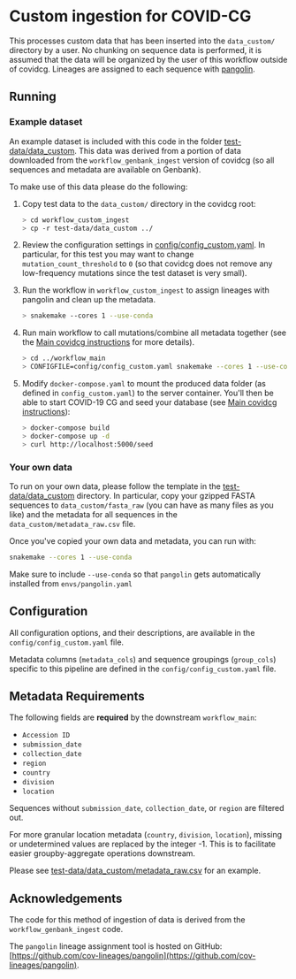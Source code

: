 # Custom ingestion for COVID-CG

This processes custom data that has been inserted into the `data_custom/` directory by a user. No chunking on sequence data is performed, it is assumed that the data will be organized by the user of this workflow outside of covidcg. Lineages are assigned to each sequence with [pangolin](https://github.com/cov-lineages/pangolin).

## Running

### Example dataset

An example dataset is included with this code in the folder [test-data/data_custom](test-data/data_custom). This data was derived from a portion of data downloaded from the `workflow_genbank_ingest` version of covidcg (so all sequences and metadata are available on Genbank).

To make use of this data please do the following:

1. Copy test data to the `data_custom/` directory in the covidcg root:

   ```bash
   > cd workflow_custom_ingest
   > cp -r test-data/data_custom ../
   ```

2. Review the configuration settings in [config/config_custom.yaml](../config/config_custom.yaml). In particular, for this test you may want to change `mutation_count_threshold` to `0` (so that covidcg does not remove any low-frequency mutations since the test dataset is very small).

3. Run the workflow in `workflow_custom_ingest` to assign lineages with pangolin and clean up the metadata.

   ```bash
   > snakemake --cores 1 --use-conda
   ```

4. Run main workflow to call mutations/combine all metadata together (see the [Main covidcg instructions](../README.md#main-analysis) for more details).

   ```bash
   > cd ../workflow_main
   > CONFIGFILE=config/config_custom.yaml snakemake --cores 1 --use-conda
   ```

5. Modify `docker-compose.yaml` to mount the produced data folder (as defined in `config_custom.yaml`) to the server container. You'll then be able to start COVID-19 CG and seed your database (see [Main covidcg instructions](../README.md#installation)):

   ```bash
   > docker-compose build
   > docker-compose up -d
   > curl http://localhost:5000/seed
   ```

### Your own data

To run on your own data, please follow the template in the [test-data/data_custom](test-data/data_custom) directory. In particular, copy your gzipped FASTA sequences to `data_custom/fasta_raw` (you can have as many files as you like) and the metadata for all sequences in the `data_custom/metadata_raw.csv` file.

Once you've copied your own data and metadata, you can run with:

```bash
snakemake --cores 1 --use-conda
```

Make sure to include `--use-conda` so that `pangolin` gets automatically installed from `envs/pangolin.yaml`

## Configuration

All configuration options, and their descriptions, are available in the `config/config_custom.yaml` file.

Metadata columns (`metadata_cols`) and sequence groupings (`group_cols`) specific to this pipeline are defined in the `config/config_custom.yaml` file.

## Metadata Requirements

The following fields are **required** by the downstream `workflow_main`:

- `Accession ID`
- `submission_date`
- `collection_date`
- `region`
- `country`
- `division`
- `location`

Sequences without `submission_date`, `collection_date`, or `region` are filtered out.

For more granular location metadata (`country`, `division`, `location`), missing or undetermined values are replaced by the integer -1. This is to facilitate easier groupby-aggregate operations downstream.

Please see [test-data/data_custom/metadata_raw.csv](test-data/data_custom/metadata_raw.csv) for an example.

## Acknowledgements

The code for this method of ingestion of data is derived from the `workflow_genbank_ingest` code.

The `pangolin` lineage assignment tool is hosted on GitHub: [https://github.com/cov-lineages/pangolin](https://github.com/cov-lineages/pangolin).
